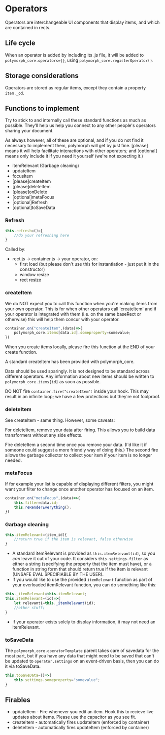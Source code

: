 # Operators
Operators are interchangeable UI components that display items, and which are contained in rects. 

## Life cycle
When an operator is added by including its .js file, it will be added to `polymorph_core.operators={}`, using `polymorph_core.registerOperator()`.

## Storage considerations
Operators are stored as regular items, except they contain a property `item._od`.
## Functions to implement
Try to stick to and internally call these standard functions as much as possible. They'll help us help you connect to any other people's operators sharing your document.

As always however, all of these are optional, and if you do not find it necessary to implement them, polymorph will get by just fine. [please] means it will help facilitate interactions with other operators; and [optional] means only include it if you need it yourself (we're not expecting it.)
- itemRelevant (Garbage cleaning)
- updateItem
- focusItem
- [please]createItem 
- [please]deleteItem
- [please]onDelete
- [optional]metaFocus
- [optional]Refresh
- [optional]toSaveData
### Refresh
```javascript
this.refresh=()={
    //do your refreshing here
}
```
Called by:
- rect.js -> container.js -> your operator, on:
    - first load (but please don't use this for instantiation - just put it in the constructor)
    - window resize
    - rect resize
### createItem
We do NOT expect you to call this function when you're making items from your own operator. This is for when other operators call 'createItem' and if your operator is integrated with them (i.e. on the same baseRect or otherwise) this will help them concur with your operator.
```javascript
container.on("createItem",(data)=>{
    polymorph_core.items[data.id].someproperty=somevalue;
})
```
When you create items locally, please fire this function at the END of your create function. 

A standard createItem has been provided with polymorph_core.

Data should be used sparingly. It is not designed to be standard across different operators. Any information about new items should be written to `polymorph_core.items[id]` as soon as possible.

DO NOT fire `container.fire("createItem")` inside your hook. This may result in an infinite loop; we have a few protections but they're not foolproof.

### deleteItem
See createItem - same thing. However, some caveats:

For deleteItem, remove your data after firing. This allows you to build data transformers without any side effects.

Fire deleteItem a second time once you remove your data. (I'd like it if someone could suggest a more friendly way of doing this.) The second fire allows the garbage collector to collect your item if your item is no longer needed.

### metaFocus
If for example your list is capable of displaying different filters, you might want your filter to change once another operator has focused on an item. 
```javascript
container.on("metaFocus",(data)=>{
    this.filter=data.id;
    this.reRenderEverything();
})
```
### Garbage cleaning
```javascript
this.itemRelevant=(item_id){
    //return true if the item is relevant, false otherwise
}
```
- A standard itemRelevant is provided as `this.itemRelevant(id)`, so you _can_ leave it out of your code. It considers `this.settings.filter` as either a string (specifying the property that the item must have), or a function in string form that should return true if the item is relevant (UNSAFE EVAL SPECIFIABLE BY THE USER).
- If you would like to use the provided `itemRelevant` function as part of your overloaded itemRelevant function, you can do something like this:
```javascript
this._itemRelevant=this.itemRelevant;
this.itemRelevant=(id)=>{
    let relevant1=this._itemRelevant(id);
    //other stuff;
}
```
- If your operator exists solely to display information, it may not need an itemRelevant.
### toSaveData
The `polymorph_core.operatorTemplate` parent takes care of savedata for the most part, but if you have any data that might need to be saved that can't be updated to `operator.settings` on an event-driven basis, then you can do it via toSaveData.
```javascript
this.toSaveData=()=>{
    this.settings.someproperty="somevalue";
}
```
## Firables
- updateItem - Fire whenever you edit an item. Hook this to recieve live updates about items. Please use the capacitor as you see fit.
- createItem - automatically fires updateItem (enforced by container)
- deleteItem - automatically fires updateItem (enforced by container)